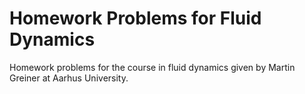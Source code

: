 Homework Problems for Fluid Dynamics
===============================

Homework problems for the course in fluid dynamics given by Martin Greiner at Aarhus University.
